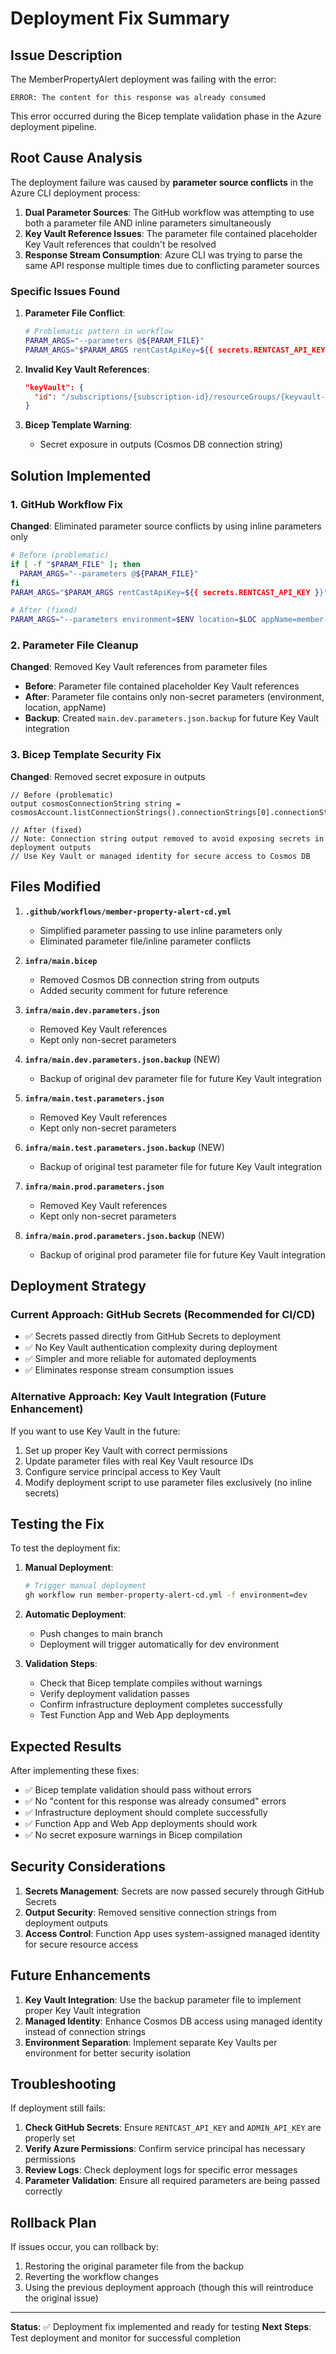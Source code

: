 # Deployment Fix Summary

## Issue Description

The MemberPropertyAlert deployment was failing with the error:
```
ERROR: The content for this response was already consumed
```

This error occurred during the Bicep template validation phase in the Azure deployment pipeline.

## Root Cause Analysis

The deployment failure was caused by **parameter source conflicts** in the Azure CLI deployment process:

1. **Dual Parameter Sources**: The GitHub workflow was attempting to use both a parameter file AND inline parameters simultaneously
2. **Key Vault Reference Issues**: The parameter file contained placeholder Key Vault references that couldn't be resolved
3. **Response Stream Consumption**: Azure CLI was trying to parse the same API response multiple times due to conflicting parameter sources

### Specific Issues Found

1. **Parameter File Conflict**:
   ```bash
   # Problematic pattern in workflow
   PARAM_ARGS="--parameters @${PARAM_FILE}"
   PARAM_ARGS="$PARAM_ARGS rentCastApiKey=${{ secrets.RENTCAST_API_KEY }}"
   ```

2. **Invalid Key Vault References**:
   ```json
   "keyVault": {
     "id": "/subscriptions/{subscription-id}/resourceGroups/{keyvault-rg}/providers/Microsoft.KeyVault/vaults/{keyvault-name}"
   }
   ```

3. **Bicep Template Warning**:
   - Secret exposure in outputs (Cosmos DB connection string)

## Solution Implemented

### 1. GitHub Workflow Fix

**Changed**: Eliminated parameter source conflicts by using inline parameters only
```bash
# Before (problematic)
if [ -f "$PARAM_FILE" ]; then
  PARAM_ARGS="--parameters @${PARAM_FILE}"
fi
PARAM_ARGS="$PARAM_ARGS rentCastApiKey=${{ secrets.RENTCAST_API_KEY }}"

# After (fixed)
PARAM_ARGS="--parameters environment=$ENV location=$LOC appName=member-property-alert rentCastApiKey=${{ secrets.RENTCAST_API_KEY }} adminApiKey=${{ secrets.ADMIN_API_KEY }}"
```

### 2. Parameter File Cleanup

**Changed**: Removed Key Vault references from parameter files
- **Before**: Parameter file contained placeholder Key Vault references
- **After**: Parameter file contains only non-secret parameters (environment, location, appName)
- **Backup**: Created `main.dev.parameters.json.backup` for future Key Vault integration

### 3. Bicep Template Security Fix

**Changed**: Removed secret exposure in outputs
```bicep
// Before (problematic)
output cosmosConnectionString string = cosmosAccount.listConnectionStrings().connectionStrings[0].connectionString

// After (fixed)
// Note: Connection string output removed to avoid exposing secrets in deployment outputs
// Use Key Vault or managed identity for secure access to Cosmos DB
```

## Files Modified

1. **`.github/workflows/member-property-alert-cd.yml`**
   - Simplified parameter passing to use inline parameters only
   - Eliminated parameter file/inline parameter conflicts

2. **`infra/main.bicep`**
   - Removed Cosmos DB connection string from outputs
   - Added security comment for future reference

3. **`infra/main.dev.parameters.json`**
   - Removed Key Vault references
   - Kept only non-secret parameters

4. **`infra/main.dev.parameters.json.backup`** (NEW)
   - Backup of original dev parameter file for future Key Vault integration

5. **`infra/main.test.parameters.json`**
   - Removed Key Vault references
   - Kept only non-secret parameters

6. **`infra/main.test.parameters.json.backup`** (NEW)
   - Backup of original test parameter file for future Key Vault integration

7. **`infra/main.prod.parameters.json`**
   - Removed Key Vault references
   - Kept only non-secret parameters

8. **`infra/main.prod.parameters.json.backup`** (NEW)
   - Backup of original prod parameter file for future Key Vault integration

## Deployment Strategy

### Current Approach: GitHub Secrets (Recommended for CI/CD)
- ✅ Secrets passed directly from GitHub Secrets to deployment
- ✅ No Key Vault authentication complexity during deployment
- ✅ Simpler and more reliable for automated deployments
- ✅ Eliminates response stream consumption issues

### Alternative Approach: Key Vault Integration (Future Enhancement)
If you want to use Key Vault in the future:
1. Set up proper Key Vault with correct permissions
2. Update parameter files with real Key Vault resource IDs
3. Configure service principal access to Key Vault
4. Modify deployment script to use parameter files exclusively (no inline secrets)

## Testing the Fix

To test the deployment fix:

1. **Manual Deployment**:
   ```bash
   # Trigger manual deployment
   gh workflow run member-property-alert-cd.yml -f environment=dev
   ```

2. **Automatic Deployment**:
   - Push changes to main branch
   - Deployment will trigger automatically for dev environment

3. **Validation Steps**:
   - Check that Bicep template compiles without warnings
   - Verify deployment validation passes
   - Confirm infrastructure deployment completes successfully
   - Test Function App and Web App deployments

## Expected Results

After implementing these fixes:
- ✅ Bicep template validation should pass without errors
- ✅ No "content for this response was already consumed" errors
- ✅ Infrastructure deployment should complete successfully
- ✅ Function App and Web App deployments should work
- ✅ No secret exposure warnings in Bicep compilation

## Security Considerations

1. **Secrets Management**: Secrets are now passed securely through GitHub Secrets
2. **Output Security**: Removed sensitive connection strings from deployment outputs
3. **Access Control**: Function App uses system-assigned managed identity for secure resource access

## Future Enhancements

1. **Key Vault Integration**: Use the backup parameter file to implement proper Key Vault integration
2. **Managed Identity**: Enhance Cosmos DB access using managed identity instead of connection strings
3. **Environment Separation**: Implement separate Key Vaults per environment for better security isolation

## Troubleshooting

If deployment still fails:

1. **Check GitHub Secrets**: Ensure `RENTCAST_API_KEY` and `ADMIN_API_KEY` are properly set
2. **Verify Azure Permissions**: Confirm service principal has necessary permissions
3. **Review Logs**: Check deployment logs for specific error messages
4. **Parameter Validation**: Ensure all required parameters are being passed correctly

## Rollback Plan

If issues occur, you can rollback by:
1. Restoring the original parameter file from the backup
2. Reverting the workflow changes
3. Using the previous deployment approach (though this will reintroduce the original issue)

---

**Status**: ✅ Deployment fix implemented and ready for testing
**Next Steps**: Test deployment and monitor for successful completion
